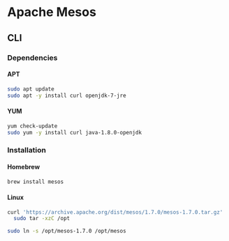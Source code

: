 # Apache Mesos

## CLI

### Dependencies

#### APT

```sh
sudo apt update
sudo apt -y install curl openjdk-7-jre
```

#### YUM

```sh
yum check-update
sudo yum -y install curl java-1.8.0-openjdk
```

### Installation

#### Homebrew

```sh
brew install mesos
```

#### Linux

```sh
curl 'https://archive.apache.org/dist/mesos/1.7.0/mesos-1.7.0.tar.gz' | \
  sudo tar -xzC /opt

sudo ln -s /opt/mesos-1.7.0 /opt/mesos
```
